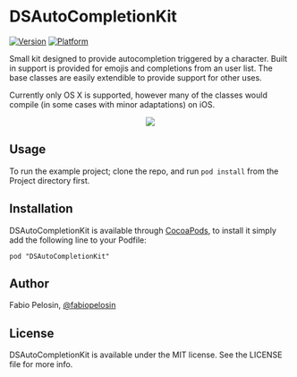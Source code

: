 # DSAutoCompletionKit

[![Version](https://cocoapod-badges.herokuapp.com/v/DSAutoCompletionKit/badge.png)](http://cocoadocs.org/docsets/DSAutoCompletionKit)
[![Platform](https://cocoapod-badges.herokuapp.com/p/DSAutoCompletionKit/badge.png)](http://cocoadocs.org/docsets/DSAutoCompletionKit)

Small kit designed to provide autocompletion triggered by a character. Built in
support is provided for emojis and completions from an user list. The base
classes are easily extendible to provide support for other uses.

Currently only OS X is supported, however many of the classes would compile (in
some cases with minor adaptations) on iOS.

<p align="center">
  <img src="https://raw.github.com/irrationalfab/IRFAutoCompletionKit/master/Web/Screen%20Shot%200.png"/>
</p>

## Usage

To run the example project; clone the repo, and run `pod install` from the
Project directory first.

## Installation

DSAutoCompletionKit is available through [CocoaPods](http://cocoapods.org), to
install it simply add the following line to your Podfile:

    pod "DSAutoCompletionKit"

## Author

Fabio Pelosin, [@fabiopelosin](https://twitter.com/fabiopelosin)

## License

DSAutoCompletionKit is available under the MIT license. See the LICENSE file
for more info.

